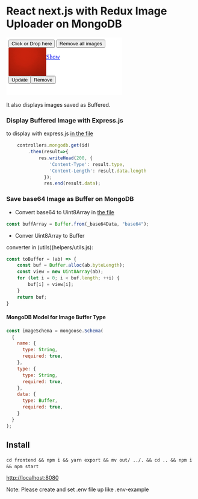 # React next.js with Redux Image Uploader on MongoDB

![screenshot](assets/screenshot.png)


It also displays images saved as Buffered.

### Display Buffered Image with Express.js

to display with express.js [in the file](./server.js)

```JavaScript
    controllers.mongodb.get(id)
        .then(result=>{
            res.writeHead(200, {
                'Content-Type': result.type,
                'Content-Length': result.data.length
              });
              res.end(result.data); 
```

### Save base64 Image as Buffer on MongoDB

- Convert base64 to Uint8Array in [the file](controllers/mongodb.js)

```JavaScript
const buffArray = Buffer.from(_base64Data, "base64");
```

- Conver Uint8Array to Buffer

converter in (utils)(helpers/utils.js):

```JavaScript
const toBuffer = (ab) => {
    const buf = Buffer.alloc(ab.byteLength);
    const view = new Uint8Array(ab);
    for (let i = 0; i < buf.length; ++i) {
        buf[i] = view[i];
    }
    return buf;
}
```

#### MongoDB Model for Image Buffer Type

```JavaScript
const imageSchema = mongoose.Schema(
  {
    name: {
      type: String,
      required: true,
    },
    type: {
      type: String,
      required: true,
    },
    data: {
      type: Buffer,
      required: true,
    }
  }
);
```

## Install

`cd frontend && npm i && yarn export && mv out/ ../. && cd .. && npm i && npm start`

[http://localhost:8080]("http://localhost:8080")

Note: Please create and set .env file up like .env-example
